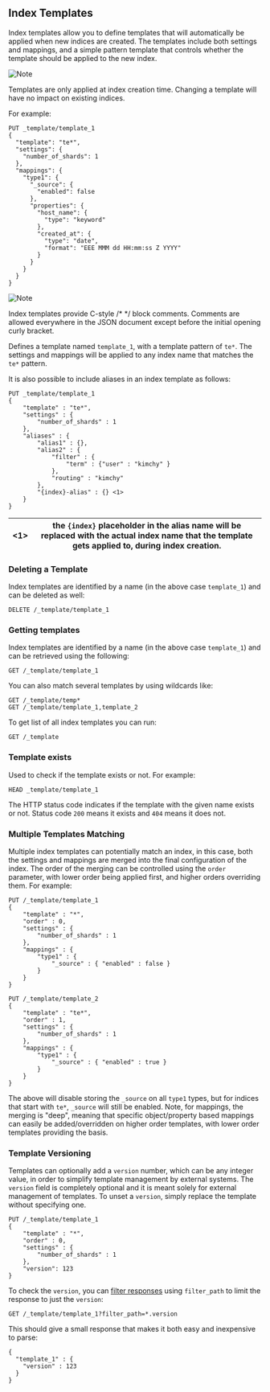 ## Index Templates

Index templates allow you to define templates that will automatically be applied when new indices are created. The templates include both settings and mappings, and a simple pattern template that controls whether the template should be applied to the new index.

![Note](https://www.elastic.co/guide/en/elasticsearch/reference/current/images/icons/note.png)

Templates are only applied at index creation time. Changing a template will have no impact on existing indices.

For example:
    
    
    PUT _template/template_1
    {
      "template": "te*",
      "settings": {
        "number_of_shards": 1
      },
      "mappings": {
        "type1": {
          "_source": {
            "enabled": false
          },
          "properties": {
            "host_name": {
              "type": "keyword"
            },
            "created_at": {
              "type": "date",
              "format": "EEE MMM dd HH:mm:ss Z YYYY"
            }
          }
        }
      }
    }

![Note](https://www.elastic.co/guide/en/elasticsearch/reference/current/images/icons/note.png)

Index templates provide C-style /* */ block comments. Comments are allowed everywhere in the JSON document except before the initial opening curly bracket.

Defines a template named `template_1`, with a template pattern of `te*`. The settings and mappings will be applied to any index name that matches the `te*` pattern.

It is also possible to include aliases in an index template as follows:
    
    
    PUT _template/template_1
    {
        "template" : "te*",
        "settings" : {
            "number_of_shards" : 1
        },
        "aliases" : {
            "alias1" : {},
            "alias2" : {
                "filter" : {
                    "term" : {"user" : "kimchy" }
                },
                "routing" : "kimchy"
            },
            "{index}-alias" : {} <1>
        }
    }

<1>| the `{index}` placeholder in the alias name will be replaced with the actual index name that the template gets applied to, during index creation.     
---|---  
  
### Deleting a Template

Index templates are identified by a name (in the above case `template_1`) and can be deleted as well:
    
    
    DELETE /_template/template_1

### Getting templates

Index templates are identified by a name (in the above case `template_1`) and can be retrieved using the following:
    
    
    GET /_template/template_1

You can also match several templates by using wildcards like:
    
    
    GET /_template/temp*
    GET /_template/template_1,template_2

To get list of all index templates you can run:
    
    
    GET /_template

### Template exists

Used to check if the template exists or not. For example:
    
    
    HEAD _template/template_1

The HTTP status code indicates if the template with the given name exists or not. Status code `200` means it exists and `404` means it does not.

### Multiple Templates Matching

Multiple index templates can potentially match an index, in this case, both the settings and mappings are merged into the final configuration of the index. The order of the merging can be controlled using the `order` parameter, with lower order being applied first, and higher orders overriding them. For example:
    
    
    PUT /_template/template_1
    {
        "template" : "*",
        "order" : 0,
        "settings" : {
            "number_of_shards" : 1
        },
        "mappings" : {
            "type1" : {
                "_source" : { "enabled" : false }
            }
        }
    }
    
    PUT /_template/template_2
    {
        "template" : "te*",
        "order" : 1,
        "settings" : {
            "number_of_shards" : 1
        },
        "mappings" : {
            "type1" : {
                "_source" : { "enabled" : true }
            }
        }
    }

The above will disable storing the `_source` on all `type1` types, but for indices that start with `te*`, `_source` will still be enabled. Note, for mappings, the merging is "deep", meaning that specific object/property based mappings can easily be added/overridden on higher order templates, with lower order templates providing the basis.

### Template Versioning

Templates can optionally add a `version` number, which can be any integer value, in order to simplify template management by external systems. The `version` field is completely optional and it is meant solely for external management of templates. To unset a `version`, simply replace the template without specifying one.
    
    
    PUT /_template/template_1
    {
        "template" : "*",
        "order" : 0,
        "settings" : {
            "number_of_shards" : 1
        },
        "version": 123
    }

To check the `version`, you can [filter responses](common-options.html#common-options-response-filtering) using `filter_path` to limit the response to just the `version`:
    
    
    GET /_template/template_1?filter_path=*.version

This should give a small response that makes it both easy and inexpensive to parse:
    
    
    {
      "template_1" : {
        "version" : 123
      }
    }
